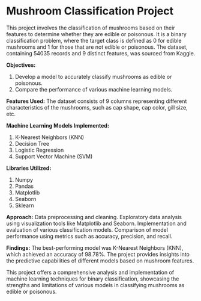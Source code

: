 # Mushroom Classification Project
This project involves the classification of mushrooms based on their features to determine whether they are edible or poisonous. It is a binary classification problem, where the target class is defined as 0 for edible mushrooms and 1 for those that are not edible or poisonous. The dataset, containing 54035 records and 9 distinct features, was sourced from Kaggle.

**Objectives:**
1. Develop a model to accurately classify mushrooms as edible or poisonous.<br>
2. Compare the performance of various machine learning models.

**Features Used:**
The dataset consists of 9 columns representing different characteristics of the mushrooms, such as cap shape, cap color, gill size, etc.

**Machine Learning Models Implemented:**
1. K-Nearest Neighbors (KNN)
2. Decision Tree
3. Logistic Regression
4. Support Vector Machine (SVM)

**Libraries Utilized:**
1. Numpy<br>
2. Pandas<br>
3. Matplotlib<br>
4. Seaborn<br>
5. Sklearn

**Approach:**
Data preprocessing and cleaning.
Exploratory data analysis using visualization tools like Matplotlib and Seaborn.
Implementation and evaluation of various classification models.
Comparison of model performance using metrics such as accuracy, precision, and recall.

**Findings:**
The best-performing model was K-Nearest Neighbors (KNN), which achieved an accuracy of 98.78%.
The project provides insights into the predictive capabilities of different models based on mushroom features.

This project offers a comprehensive analysis and implementation of machine learning techniques for binary classification, showcasing the strengths and limitations of various models in classifying mushrooms as edible or poisonous.
